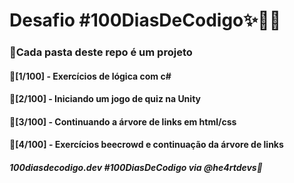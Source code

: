 # Desafio #100DiasDeCodigo✨👩‍💻

### 🦖Cada pasta deste repo é um projeto
#### 🐣[1/100] - Exercícios de lógica com c#
#### 🐥[2/100] - Iniciando um jogo de quiz na Unity
#### 🐤[3/100] - Continuando a árvore de links em html/css
#### 🐤[4/100] - Exercícios beecrowd e continuação da árvore de links

##### 100diasdecodigo.dev #100DiasDeCodigo via @he4rtdevs💜
 
